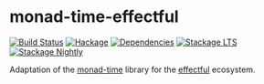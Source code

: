 # monad-time-effectful

[![Build Status](https://github.com/haskell-effectful/monad-time-effectful/workflows/Haskell-CI/badge.svg?branch=master)](https://github.com/haskell-effectful/monad-time-effectful/actions?query=branch%3Amaster)
[![Hackage](https://img.shields.io/hackage/v/monad-time-effectful.svg)](https://hackage.haskell.org/package/monad-time-effectful)
[![Dependencies](https://img.shields.io/hackage-deps/v/monad-time-effectful.svg)](https://packdeps.haskellers.com/feed?needle=andrzej@rybczak.net)
[![Stackage LTS](https://www.stackage.org/package/monad-time-effectful/badge/lts)](https://www.stackage.org/lts/package/monad-time-effectful)
[![Stackage Nightly](https://www.stackage.org/package/monad-time-effectful/badge/nightly)](https://www.stackage.org/nightly/package/monad-time-effectful)


Adaptation of the [monad-time](https://hackage.haskell.org/package/monad-time) library for the [effectful](https://hackage.haskell.org/package/effectful) ecosystem.
